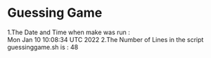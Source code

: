  # Guessing Game 
  1.The Date and Time when make was run : <br />
Mon Jan 10 10:08:34 UTC 2022
  2.The Number of Lines in the script guessinggame.sh is : 
48
